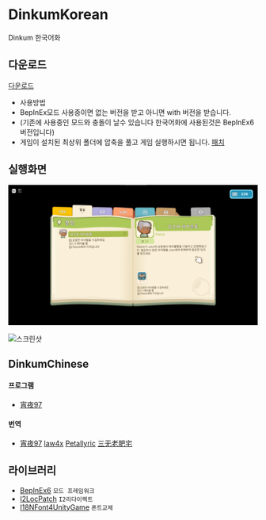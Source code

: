 # DinkumKorean
Dinkum 한국어화

## 다운로드

[다운로드][8]

- 사용방법
- BepInEx모드 사용중이면 없는 버전을 받고 아니면 with 버전을 받습니다.
- (기존에 사용중인 모드와 충돌이 날수 있습니다 한국어화에 사용된것은 BepInEx6 버전입니다)
- 게임이 설치된 최상위 폴더에 압축을 풀고 게임 실행하시면 됩니다.
[패치][12]


## 실행화면

![스크린샷][10]

![스크린샷][11]

## DinkumChinese
#### 프로그램
- [宵夜97][1]

#### 번역
- [宵夜97][1]  [law4x][2]  [Petallyric][3]  [三无老肥宅][4]

## 라이브러리
- [BepInEx6][5] `모드 프레임워크`
- [I2LocPatch][6] `I2리다이렉트`
- [I18NFont4UnityGame][7] `폰트교체`

[1]: https://space.bilibili.com/1306433
[2]: https://space.bilibili.com/2714606
[3]: https://space.bilibili.com/739337
[4]: https://space.bilibili.com/2712666
[5]: https://github.com/BepInEx/BepInEx
[6]: https://github.com/xiaoye97/I2LocPatch
[7]: https://github.com/xiaoye97/I18NFont4UnityGame
[8]: https://github.com/xiaoye97/DinkumKorean/releases
[9]: https://www.bilibili.com/video/BV1TW4y127rq
[10]: view1.png
[11]: view2.png
[12]: patch.png
